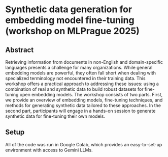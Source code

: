 # Synthetic data generation for embedding model fine-tuning (workshop on MLPrague 2025)

## Abstract
Retrieving information from documents in non-English and domain-specific languages presents a challenge for many organizations. While general embedding models are powerful, they often fall short when dealing with specialized terminology not encountered in their training data. This workshop offers a practical approach to addressing these issues: using a combination of real and synthetic data to build robust datasets for fine-tuning open embedding models.
The workshop consists of two parts. First, we provide an overview of embedding models, fine-tuning techniques, and methods for generating synthetic data tailored to these approaches. In the second part, participants will engage in a hands-on session to generate synthetic data for fine-tuning their own models.

## Setup
All of the code was run in Google Colab, which provides an easy-to-set-up environment with access to Gemini LLMs.
